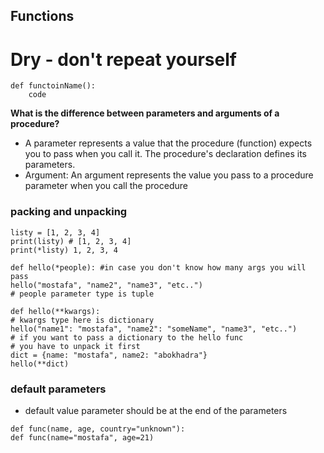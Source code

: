 ## Functions
# Dry - don't repeat yourself
```
def functoinName():
    code
```
**What is the difference between parameters and arguments of a procedure?**

- A parameter represents a value that the procedure (function) expects you to pass when you call it. The procedure's declaration defines its parameters.
- Argument: An argument represents the value you pass to a procedure parameter when you call the procedure

### packing and unpacking
```
listy = [1, 2, 3, 4]
print(listy) # [1, 2, 3, 4]
print(*listy) 1, 2, 3, 4

def hello(*people): #in case you don't know how many args you will pass
hello("mostafa", "name2", "name3", "etc..")
# people parameter type is tuple

def hello(**kwargs):
# kwargs type here is dictionary
hello("name1": "mostafa", "name2": "someName", "name3", "etc..")
# if you want to pass a dictionary to the hello func
# you have to unpack it first
dict = {name: "mostafa", name2: "abokhadra"}
hello(**dict)
```
### default parameters
- default value parameter should be at the end of the parameters
```
def func(name, age, country="unknown"):
def func(name="mostafa", age=21)
```